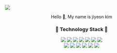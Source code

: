 <!--
![header](https://capsule-render.vercel.app/api?type=soft&color=auto&height=100&section=header&text=kim%20ziyeon&fontColor=ff85af&fontSize=50&animation=twinkling)
-->

<img src="https://img1.daumcdn.net/thumb/R1280x0/?scode=mtistory2&fname=https%3A%2F%2Fblog.kakaocdn.net%2Fdn%2FbcuM5H%2FbtqUwybi6K7%2FzmBRfokEPatct8XNXfHKCK%2Fimg.jpg"/>
<p></p>
<p align="center">
  Hello 👀, My name is jiyeon kim
</p>
<p></p>
<h3 align="center">🥕 Technology Stack 🥕</h3>


<div align="center">
<img src="https://img.shields.io/badge/html-E34F26?style=flat-square&logo=html"/>
<img src="https://img.shields.io/badge/css-1572B6?style=flat-square&logo=css3"/>
<img src="https://img.shields.io/badge/Sass-CC6699?style=flat-square&logo=sass&logoColor=white"/>
<img src="https://img.shields.io/badge/Javascript-ffb13b?style=flat-square&logo=javascript&logoColor=white"/>
<img src="https://img.shields.io/badge/typescript-3178C6?style=flat-square&logo=typescript&logoColor=white"/>
<img src="https://img.shields.io/badge/react-61DAFB?style=flat-square&logo=react&logoColor=white"/>
<img src="https://img.shields.io/badge/next.js-000000?style=flat-square&logo=nextdotjs&logoColor=white"/>
</div>

<div align="center">
<img src="https://img.shields.io/badge/github-181717?style=flat-square&logo=github&logoColor=white"/>
<img src="https://img.shields.io/badge/Vercel-000000?style=flat-square&logo=Vercel&logoColor=white"/>
<img src="https://img.shields.io/badge/MySQL-4479A1?style=flat-square&logo=MySQL&logoColor=white"/>
<img src="https://img.shields.io/badge/MongoDB-47A248?style=flat-square&logo=MongoDB&logoColor=white"/>
<img src="https://img.shields.io/badge/figma-F24E1E?style=flat-square&logo=figma&logoColor=white"/>
<img src="https://img.shields.io/badge/notion-000000?style=flat-square&logo=notion&logoColor=white"/>
</div>



<!--
**kimziyeon/kimziyeon** is a ✨ _special_ ✨ repository because its `README.md` (this file) appears on your GitHub profile.
- 🔭 I’m currently working on ...
- 🌱 I’m currently learning ...
- 👯 I’m looking to collaborate on ...
- 🤔 I’m looking for help with ...
- 💬 Ask me about ...
- 📫 How to reach me: ...
- 😄 Pronouns: ...
- ⚡ Fun fact: ...
-->
